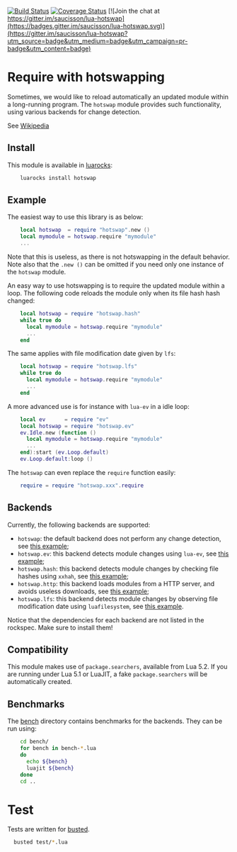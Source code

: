 [![Build Status](https://travis-ci.org/saucisson/lua-hotswap.svg?branch=master)](https://travis-ci.org/saucisson/lua-hotswap)
[![Coverage Status](https://coveralls.io/repos/saucisson/lua-hotswap/badge.svg?branch=master&service=github)](https://coveralls.io/github/saucisson/lua-hotswap?branch=master)
[![Join the chat at https://gitter.im/saucisson/lua-hotswap](https://badges.gitter.im/saucisson/lua-hotswap.svg)](https://gitter.im/saucisson/lua-hotswap?utm_source=badge&utm_medium=badge&utm_campaign=pr-badge&utm_content=badge)

# Require with hotswapping

Sometimes, we would like to reload automatically an updated module
within a long-running program. The `hotswap` module provides such
functionality, using various backends for change detection.

See [Wikipedia](https://en.wikipedia.org/wiki/Hot_swapping#Software)

## Install

This module is available in [luarocks](https://luarocks.org):

````sh
    luarocks install hotswap
````

## Example

The easiest way to use this library is as below:

````lua
    local hotswap  = require "hotswap".new ()
    local mymodule = hotswap.require "mymodule"
    ...
````

Note that this is useless, as there is not hotswapping in the default
behavior. Note also that the `.new ()` can be omitted if you need only one
instance of the `hotswap` module.

An easy way to use hotswapping is to require the updated module within
a loop. The following code reloads the module only when its file hash hash
changed:

````lua
    local hotswap = require "hotswap.hash"
    while true do
      local mymodule = hotswap.require "mymodule"
      ...
    end
````

The same applies with file modification date given by `lfs`:

````lua
    local hotswap = require "hotswap.lfs"
    while true do
      local mymodule = hotswap.require "mymodule"
      ...
    end
````

A more advanced use is for instance with `lua-ev` in a idle loop:

````lua
    local ev      = require "ev"
    local hotswap = require "hotswap.ev"
    ev.Idle.new (function ()
      local mymodule = hotswap.require "mymodule"
      ...
    end):start (ev.Loop.default)
    ev.Loop.default:loop ()
````

The `hotswap` can even replace the `require` function easily:

````lua
    require = require "hotswap.xxx".require
````

## Backends

Currently, the following backends are supported:

* `hotswap`: the default backend does not perform any change detection,
  see [this example](bench/bench-raw.lua);
* `hotswap.ev`: this backend detects module changes using `lua-ev`,
  see [this example](bench/bench-ev.lua);
* `hotswap.hash`: this backend detects module changes by checking file hashes
  using `xxhah`,
  see [this example](bench/bench-hash.lua);
* `hotswap.http`: this backend loads modules from a HTTP server,
  and avoids useless downloads,
  see [this example](bench/bench-http.lua);
* `hotswap.lfs`: this backend detects module changes by observing file
  modification date using `luafilesystem`,
  see [this example](bench/bench-lfs.lua).

Notice that the dependencies for each backend are not listed in the rockspec.
Make sure to install them!

## Compatibility

This module makes use of `package.searchers`, available from Lua 5.2. If you
are running under Lua 5.1 or LuaJIT, a fake `package.searchers` will be
automatically created.

## Benchmarks

The [bench](bench/) directory contains benchmarks for the backends. They
can be run using:

````sh
    cd bench/
    for bench in bench-*.lua
    do
      echo ${bench}
      luajit ${bench}
    done
    cd ..
````


# Test

Tests are written for [busted](http://olivinelabs.com/busted).
```bash
  busted test/*.lua
```
